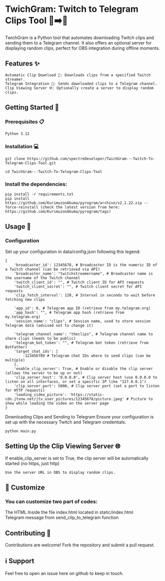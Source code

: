<h1>TwichGram: Twitch to Telegram Clips Tool 🎥➡️📲</h1>

TwichGram is a Python tool that automates downloading Twitch clips and sending them to a Telegram channel. It also offers an optional server for displaying random clips, perfect for OBS integration during offline moments.

<h2>Features ✨</h2>

    Automatic Clip Download 🎥: Downloads clips from a specified Twitch streamer.
    Telegram Integration 📲: Sends downloaded clips to a Telegram channel.
    Clip Viewing Server 🌐: Optionally create a server to display random clips.

<h2>Getting Started 🚀</h2>
<h3>Prerequisites 📋</h3>

    Python 3.12

<h3>Installation 💻</h3>

    git clone https://github.com/spectreDeveloper/TwichGram---Twitch-To-Telegram-Clips-Tool.git

    cd TwichGram---Twitch-To-Telegram-Clips-Tool

<h3>Install the dependencies:</h3>

    pip install -r requirements.txt
    pip install https://github.com/KurimuzonAkuma/pyrogram/archive/v2.1.22.zip --force-reinstall (check the latest version from here: https://github.com/KurimuzonAkuma/pyrogram/tags)


<h2>Usage 📖</h2>
<h3>Configuration</h3>

Set up your configuration in data/config.json following this legend:

    {
        'broadcaster_id': 12345678, # Broadcaster ID is the numeric ID of a Twitch channel (can be retrieved via API)
        'broadcaster_name': "twitchstreamername", # Broadcaster name is the username of the Twitch channel
        'twitch_client_id': "", # Twitch client ID for API requests
        'twitch_client_secret': "", # Twitch client secret for API requests
        'clip_fetch_interval': 120, # Interval in seconds to wait before fetching new clips
        
        'app_id': 0, # Telegram app ID (retrieve from my.telegram.org)
        'app_hash': "", # Telegram app hash (retrieve from my.telegram.org)
        'session_name': "clips", # Session name, used to store session Telegram data (advised not to change it)
        
        'telegram_channel_name': "theclips", # Telegram channel name to share clips (needs to be public)
        'telegram_bot_token': "", # Telegram bot token (retrieve from BotFather)
        'target_chat_ids': [ 
            -123456789 # Telegram chat IDs where to send clips (can be multiple)
        ],
        'enable_clip_server': True, # Enable or disable the clip server (allows the server to be up or not)
        'clip_server_host': '0.0.0.0', # Clip server host (use 0.0.0.0 to listen on all interfaces, or set a specific IP like "127.0.0.1")
        'clip_server_port': 5000, # Clip server port (set a port to listen for HTTP requests)
        'loading_video_picture': 'https://static-cdn.jtvnw.net/jtv_user_pictures/12345678/picture.jpeg' # Picture to show while loading the video on the server page
    }

Downloading Clips and Sending to Telegram
Ensure your configuration is set up with the necessary Twitch and Telegram credentials.

    python main.py

<h2>Setting Up the Clip Viewing Server 🌐</h2>

  If enable_clip_server is set to True, the clip server will be automatically started (no https, just http)

    Use the server URL in OBS to display random clips.

<h2>📝 Customize</h2>
    <h3>You can customize two part of codes:<br></h3>
    The HTML Inside the file index.html located in static/index.html<br>
    Telegram message from send_clip_to_telegram function<br>

<h2>Contributing 🤝</h2>

Contributions are welcome! Fork the repository and submit a pull request.

<h2>ℹ️ Support</h2>
Feel free to open an issue here on github to keep in touch.
